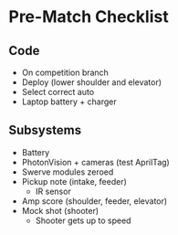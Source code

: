 # Pre-Match Checklist

## Code
* On competition branch
* Deploy (lower shoulder and elevator)
* Select correct auto
* Laptop battery + charger

## Subsystems
* Battery
* PhotonVision + cameras (test AprilTag)
* Swerve modules zeroed
* Pickup note (intake, feeder)
  * IR sensor
* Amp score (shoulder, feeder, elevator)
* Mock shot (shooter)
  * Shooter gets up to speed
